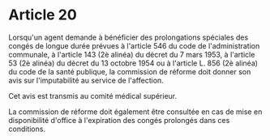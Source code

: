 # Article 20

Lorsqu'un agent demande à bénéficier des prolongations spéciales des congés de longue durée prévues à l'article 546 du code de l'administration communale, à l'article 143 (2è alinéa) du décret du 7 mars 1953, à l'article 53 (2è alinéa) du décret du 13 octobre 1954 ou à l'article L. 856 (2è alinéa) du code de la santé publique, la commission de réforme doit donner son avis sur l'imputabilité au service de l'affection.

Cet avis est transmis au comité médical supérieur.

La commission de réforme doit également être consultée en cas de mise en disponibilité d'office à l'expiration des congés prolongés dans ces conditions.
